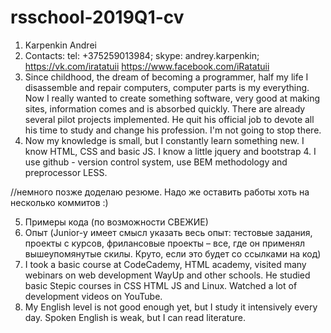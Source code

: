 # rsschool-2019Q1-cv


1. Karpenkin Andrei
2. Contacts:
            tel: +375259013984; 
            skype: andrey.karpenkin; 
            https://vk.com/iratatuii
            https://www.facebook.com/iRatatuii
3. Since childhood, the dream of becoming a programmer, half my life I disassemble and repair computers, computer parts is my everything. Now I really wanted to create something software, very good at making sites, information comes and is absorbed quickly. There are already several pilot projects implemented. He quit his official job to devote all his time to study and change his profession. I'm not going to stop there.
4. Now my knowledge is small, but I constantly learn something new. I know HTML, CSS and basic JS. I know a little jquery and bootstrap 4. I use github - version control system, use BEM methodology and preprocessor LESS.


//немного позже доделаю резюме. Надо же оставить работы хоть на несколько коммитов :)


5. Примеры кода (по возможности СВЕЖИЕ)
6. Опыт (Junior-у имеет смысл указать весь опыт: тестовые задания, проекты с курсов,
фрилансовые проекты – все, где он применял вышеупомянутые скилы. 
Круто, если это будет со ссылками на код)
7. I took a basic course at CodeCademy, HTML academy, visited many webinars on web development WayUp and other schools. He studied basic Stepic courses in CSS HTML JS and Linux. Watched a lot of development videos on YouTube.
8. My English level is not good enough yet, but I study it intensively every day. Spoken English is weak, but I can read literature.
